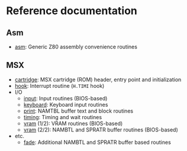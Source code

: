 # Reference documentation

## Asm

- [asm](ref/asm/asm.md): Generic Z80 assembly convenience routines

## MSX

- [cartridge](ref/msx/cartridge.md): MSX cartridge (ROM) header, entry point and initialization
- [hook](ref/msx/hook.md): Interrupt routine (`H.TIMI` hook)
- I/O
	- [input](ref/msx/io/input.md): Input routines (BIOS-based)
	- [keyboard](ref/msx/io/keyboard.md): Keyboard input routines
	- [print](ref/msx/io/print.md): NAMTBL buffer text and block routines
	- [timing](ref/msx/io/timing.md): Timing and wait routines
	- [vram](ref/msx/io/vram-0.md) (1/2): VRAM routines (BIOS-based)
	- [vram](ref/msx/io/vram-1.md) (2/2): NAMBTL and SPRATR buffer routines (BIOS-based)
- etc.
	- [fade](ref/msx/etc/fade.md): Additional NAMBTL and SPRATR buffer based routines
<!--
	- Timing
	- Print
-->

